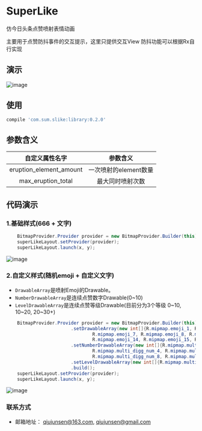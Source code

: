 # SuperLike
仿今日头条点赞喷射表情动画

主要用于点赞防抖事件的交互提示，这里只提供交互View 防抖功能可以根据Rx自行实现
## 演示
 ![image](https://github.com/Qiu800820/SuperLike/blob/master/img/Animation.gif)

## 使用
```javascript
compile 'com.sum.slike:library:0.2.0'
```


## 参数含义

<table>
  <tdead>
    <tr>
      <th align="center">自定义属性名字</th>
      <th align="center">参数含义</th>
    </tr>
  </tdead>
  <tbody>
    <tr>
      <td align="center">eruption_element_amount</td>
      <td align="center">一次喷射的element数量</td>
    </tr>
    <tr>
      <td align="center">max_eruption_total</td>
      <td align="center">最大同时喷射次数</td>
    </tr>
    </tbody>
</table>

## 代码演示
### 1.基础样式(666 + 文字)
```java
    BitmapProvider.Provider provider = new BitmapProvider.Builder(this).build();
    superLikeLayout.setProvider(provider);
    superLikeLayout.launch(x, y);
```
![image](https://github.com/Qiu800820/SuperLike/blob/master/img/default_style.png)
### 2.自定义样式(随机emoji + 自定义文字)
 * `DrawableArray`是喷射Emoji的Drawable。
 * `NumberDrawableArray`是连续点赞数字Drawable(0~10)
 * `LevelDrawableArray`是连续点赞等级Drawable(目前分为3个等级 0~10, 10~20, 20~30+)
```java
	BitmapProvider.Provider provider = new BitmapProvider.Builder(this)
                        .setDrawableArray(new int[]{R.mipmap.emoji_1, R.mipmap.emoji_2, R.mipmap.emoji_3, R.mipmap.emoji_4, R.mipmap.emoji_5, R.mipmap.emoji_6,
                                R.mipmap.emoji_7, R.mipmap.emoji_8, R.mipmap.emoji_9, R.mipmap.emoji_10, R.mipmap.emoji_11, R.mipmap.emoji_12, R.mipmap.emoji_13,
                                R.mipmap.emoji_14, R.mipmap.emoji_15, R.mipmap.emoji_16, R.mipmap.emoji_17, R.mipmap.emoji_18, R.mipmap.emoji_19, R.mipmap.emoji_20})
                        .setNumberDrawableArray(new int[]{R.mipmap.multi_digg_num_0, R.mipmap.multi_digg_num_1, R.mipmap.multi_digg_num_2, R.mipmap.multi_digg_num_3,
                                R.mipmap.multi_digg_num_4, R.mipmap.multi_digg_num_5, R.mipmap.multi_digg_num_6, R.mipmap.multi_digg_num_7,
                                R.mipmap.multi_digg_num_8, R.mipmap.multi_digg_num_9})
                        .setLevelDrawableArray(new int[]{R.mipmap.multi_digg_word_level_1, R.mipmap.multi_digg_word_level_2, R.mipmap.multi_digg_word_level_3})
                        .build();
    superLikeLayout.setProvider(provider);
    superLikeLayout.launch(x, y);
```
![image](https://github.com/Qiu800820/SuperLike/blob/master/img/custom_style.png)
### 联系方式
 * 邮箱地址： qiujunsen@163.com, qiujunsen@gmail.com